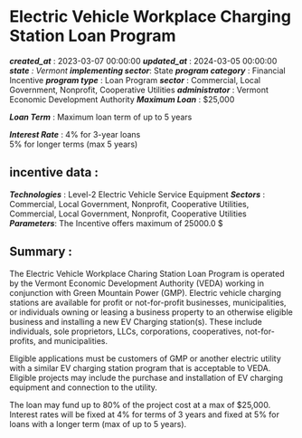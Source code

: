 # Electric Vehicle Workplace Charging Station Loan Program 
 ***created_at*** : 2023-03-07 00:00:00 
 ***updated_at*** : 2024-03-05 00:00:00 
 ***state** : Vermont 
 **implementing sector***: State 
 ***program category*** : Financial Incentive 
 ***program type*** : Loan Program 
 ***sector*** : Commercial, Local Government, Nonprofit, Cooperative Utilities 
 ***administrator*** : Vermont Economic Development Authority 
 ***Maximum Loan*** : $25,000

 
 ***Loan Term*** : Maximum loan term of up to 5 years

 
 ***Interest Rate*** : 4% for 3-year loans  
5% for longer terms (max 5 years)

 
 ## incentive data : 
 ***Technologies*** : Level-2 Electric Vehicle Service Equipment 
 ***Sectors*** : Commercial, Local Government, Nonprofit, Cooperative Utilities, Commercial, Local Government, Nonprofit, Cooperative Utilities 
 ***Parameters***: The Incentive offers maximum of 25000.0 $ 
 
 ## Summary : 
 The Electric Vehicle Workplace Charing Station Loan Program is operated by the
Vermont Economic Development Authority (VEDA) working in conjunction with
Green Mountain Power (GMP). Electric vehicle charging stations are available
for profit or not-for-profit businesses, municipalities, or individuals owning
or leasing a business property to an otherwise eligible business and
installing a new EV Charging station(s). These include individuals, sole
proprietors, LLCs, corporations, cooperatives, not-for-profits, and
municipalities.

Eligible applications must be customers of GMP or another electric utility
with a similar EV charging station program that is acceptable to VEDA.
Eligible projects may include the purchase and installation of EV charging
equipment and connection to the utility.

The loan may fund up to 80% of the project cost at a max of $25,000. Interest
rates will be fixed at 4% for terms of 3 years and fixed at 5% for loans with
a longer term (max of up to 5 years).

 
 